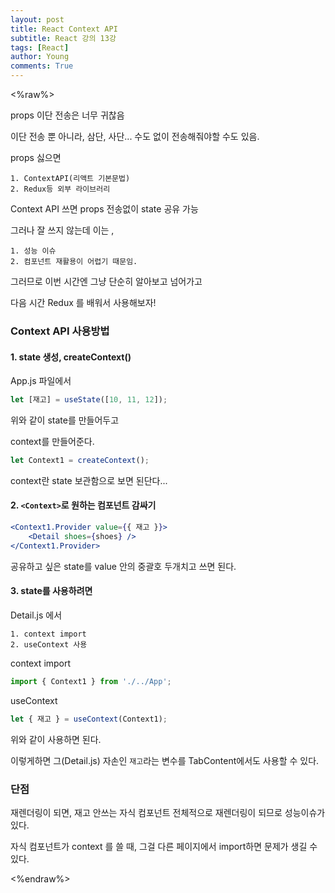 ```yaml
---
layout: post
title: React Context API
subtitle: React 강의 13강
tags: [React]
author: Young
comments: True
---
```


<%raw%>

props 이단 전송은 너무 귀찮음

이단 전송 뿐 아니라, 삼단, 사단...
수도 없이 전송해줘야할 수도 있음.

props 싫으면

```
1. ContextAPI(리액트 기본문법)
2. Redux등 외부 라이브러리
```

Context API 쓰면
props 전송없이 state 공유 가능

그러나 잘 쓰지 않는데
이는 ,

```
1. 성능 이슈
2. 컴포넌트 재활용이 어렵기 때문임.
```

그러므로 이번 시간엔 그냥 단순히 알아보고 넘어가고

다음 시간 Redux 를 배워서 사용해보자!

### Context API 사용방법

#### 1. state 생성, createContext()

App.js 파일에서

```jsx
let [재고] = useState([10, 11, 12]);
```

위와 같이 state를 만들어두고

context를 만들어준다.

```jsx
let Context1 = createContext();
```

context란 state 보관함으로 보면 된단다...

#### 2. `<Context>`로 원하는 컴포넌트 감싸기

```jsx
<Context1.Provider value={{ 재고 }}>
	<Detail shoes={shoes} />
</Context1.Provider>
```

공유하고 싶은 state를 value 안의 중괄호 두개치고 쓰면 된다.

#### 3. state를 사용하려면

Detail.js 에서

```
1. context import
2. useContext 사용

```

context import

```js
import { Context1 } from './../App';
```

useContext

```js
let { 재고 } = useContext(Context1);
```

위와 같이 사용하면 된다.

이렇게하면 그(Detail.js) 자손인
`재고`라는 변수를 TabContent에서도 사용할 수 있다.

### 단점

재렌더링이 되면,
재고 안쓰는 자식 컴포넌트 전체적으로 재렌더링이 되므로
성능이슈가 있다.

자식 컴포넌트가 context 를 쓸 때,
그걸 다른 페이지에서 import하면 문제가 생길 수 있다.

<%endraw%>
